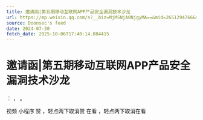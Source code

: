```yaml
---
title: 邀请函|第五期移动互联网APP产品安全漏洞技术沙龙
url: https://mp.weixin.qq.com/s?__biz=MjM5NjA0NjgyMA==&mid=2651294766&idx=3&sn=55788e1a6e5d68d7d773023f5010f5b1
source: Doonsec's feed
date: 2024-07-30
fetch_date: 2025-10-06T17:40:14.084415
---
```


# 邀请函|第五期移动互联网APP产品安全漏洞技术沙龙

：
，
。

视频
小程序
赞
，轻点两下取消赞
在看
，轻点两下取消在看